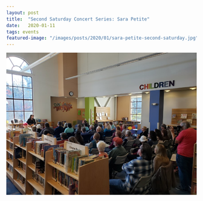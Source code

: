 ```yaml
---
layout: post
title:  "Second Saturday Concert Series: Sara Petite"
date:   2020-01-11
tags: events
featured-image: "/images/posts/2020/01/sara-petite-second-saturday.jpg"
---
```

<img src="/images/posts/2020/01/sara-petite-second-saturday.jpg" alt="">

